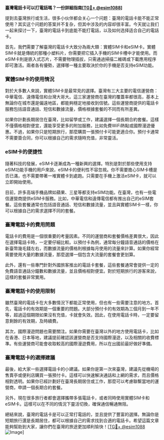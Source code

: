 **臺灣電話卡可以打電話嗎？一份詳細指南[[TG💪+ @esim1088](https://t.me/s/esim1088)]**

提到去臺灣旅行或生活，很多小伙伴都会关心一个问题：臺灣的電話卡能不能正常使用？其实这个问题的答案并不复杂，但其中涉及的内容却很丰富。今天就让我们一起来探讨一下，臺灣的電話卡到底能不能打電話，以及如何选择适合自己的電話卡。

首先，我們需要了解臺灣的電話卡大致分為兩大類：實體SIM卡和eSIM卡。實體SIM卡就是傳統的那種小塑料片，你需要把它插入手機的SIM卡槽中才能使用。而eSIM卡則是嵌入式芯片，不需要物理插拔，只需通過掃描二維碼或下載應用程序即可激活。兩者各有優勢，選擇哪一種主要取決於你的手機是否支持eSIM功能。

### 實體SIM卡的使用情況

對於大多數人來說，實體SIM卡是最常見的選擇。臺灣有三大主要的電信運營商：中華電信、遠傳電信和台灣大哥大。這三家運營商在臺灣的覆蓋率都很高，基本上無論你在城市還是偏遠地區，都能夠穩定地接收到信號。這些運營商提供的電話卡服務包括語音通話、短信和數據流量，價格根據套餐的不同而有所差異。

如果你計劃長期居住在臺灣，比如留學或工作，建議選擇一個長期合約套餐。這樣不僅價格相對便宜，還能享受更多的附加服務，比如免費WiFi熱點或國際漫遊優惠。不過，如果你只是短期旅行，那麼購買一張預付卡可能更適合你。預付卡通常不需要簽合同，你可以根據自己的需求隨時充值，非常靈活。

### eSIM卡的便捷性

隨著科技的發展，eSIM卡逐漸成為一種新興的選擇。特別是對於那些使用支持eSIM功能手機的用戶來說，eSIM卡的便利性不容忽視。你不需要擔心SIM卡槽是否已滿，也不需要帶著一堆實體卡到處跑。只需要在手機上激活eSIM卡，就可以立即開始使用。

目前，許多高端手機品牌如蘋果、三星等都支持eSIM功能。在臺灣，也有一些電信運營商提供eSIM卡服務。比如，中華電信和遠傳電信都有推出自己的eSIM套餐。這些套餐通常也包括語音通話、短信和數據流量，並且與實體SIM卡一樣，你可以根據自己的需求選擇不同的套餐。

### 臺灣電話卡的費用問題

電話卡的費用是一個很重要的考量因素。不同的運營商和套餐價格差異很大，因此在選擇電話卡時，一定要仔細比較。以預付卡為例，通常每分鐘語音通話的價格在新臺幣幾毛錢左右，而數據流量的價格則根據每月使用的流量來計算。如果你經常需要使用大量的數據流量，那麼選擇一個包含大流量的套餐會更划算。

此外，還有一些專門針對外國旅客推出的電話卡套餐，這些套餐通常會提供一定的免費語音通話分鐘數和數據流量，並且價格相對便宜。對於短期旅行的游客來說，這樣的套餐非常實用。

### 臺灣電話卡的使用限制

雖然臺灣的電話卡在大多數情況下都能正常使用，但也有一些需要注意的地方。首先，電話卡的有效期是一個重要的問題。大部分預付卡的有效期為三個月到一年不等，超過這個期限如果沒有充值，卡就會失效。因此，在使用電話卡時，一定要留意剩餘的有效期，及時續費。

其次，國際漫遊問題也需要關注。如果你需要在臺灣以外的地方使用電話卡，比如在香港、日本等地，建議提前確認該運營商是否支持國際漫遊，以及相關的收費標準。有些運營商可能會收取較高的國際漫遊費用，所以在出國前最好做好準備。

### 臺灣電話卡的選擇建議

最後，給大家一些選擇電話卡的小建議。如果你是第一次來臺灣，建議先從機場的售賣亭或便利店購買一張預付卡。這樣可以快速解決通話和上網的需求，而且價格相對透明。如果你已經計劃好在臺灣長期居住或工作，那麼可以考慮聯繫當地的運營商，申請一個長期合約套餐。

另外，現在很多旅行者都會選擇攜帶多張電話卡，或者同時使用實體SIM卡和eSIM卡。這樣可以在不同的情況下靈活切換，確保通信暢通無阻。

總結來說，臺灣的電話卡是可以正常打電話的，並且提供了豐富的選擇。無論你是短期旅行還是長期居住，都可以根據自己的需求找到合適的電話卡。希望這篇文章能夠幫助到大家，讓你們在臺灣的旅途更加順利愉快！[[TG💪+ @esim1088](https://t.me/s/esim1088) ![Image](https://i.postimg.cc/4NQfJmqS/Snipaste-2025-05-13-00-14-12.png)]